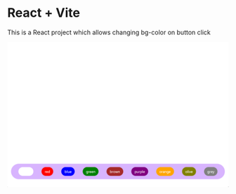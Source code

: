 # React + Vite

This is a React project which allows changing bg-color on button click

![preview](public/preview.png)